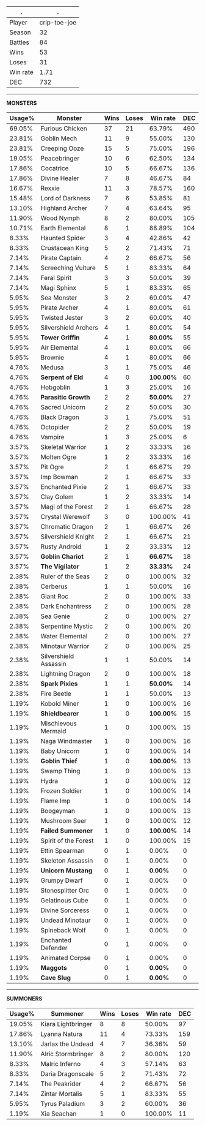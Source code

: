 .|.
|-|-
Player|crip-toe-joe
Season|32
Battles|84
Wins|53
Loses|31
Win rate|1.71
DEC|732

---
**MONSTERS**

Usage%|Monster|Wins|Loses|Win rate|DEC|
-|-|-|-|-|-|
69.05%|Furious Chicken|37|21|63.79%|490|
23.81%|Goblin Mech|11|9|55.00%|130|
23.81%|Creeping Ooze|15|5|75.00%|196|
19.05%|Peacebringer|10|6|62.50%|134|
17.86%|Cocatrice|10|5|66.67%|136|
17.86%|Divine Healer|7|8|46.67%|84|
16.67%|Rexxie|11|3|78.57%|160|
15.48%|Lord of Darkness|7|6|53.85%|81|
13.10%|Highland Archer|7|4|63.64%|95|
11.90%|Wood Nymph|8|2|80.00%|105|
10.71%|Earth Elemental|8|1|88.89%|104|
8.33%|Haunted Spider|3|4|42.86%|42|
8.33%|Crustacean King|5|2|71.43%|71|
7.14%|Pirate Captain|4|2|66.67%|56|
7.14%|Screeching Vulture|5|1|83.33%|64|
7.14%|Feral Spirit|3|3|50.00%|39|
7.14%|Magi Sphinx|5|1|83.33%|65|
5.95%|Sea Monster|3|2|60.00%|47|
5.95%|Pirate Archer|4|1|80.00%|61|
5.95%|Twisted Jester|3|2|60.00%|40|
5.95%|Silvershield Archers|4|1|80.00%|54|
5.95%|**Tower Griffin**|4|1|**80.00%**|55|
5.95%|Air Elemental|4|1|80.00%|66|
5.95%|Brownie|4|1|80.00%|66|
4.76%|Medusa|3|1|75.00%|46|
4.76%|**Serpent of Eld**|4|0|**100.00%**|60|
4.76%|Hobgoblin|1|3|25.00%|16|
4.76%|**Parasitic Growth**|2|2|**50.00%**|27|
4.76%|Sacred Unicorn|2|2|50.00%|30|
4.76%|Black Dragon|3|1|75.00%|51|
4.76%|Octopider|2|2|50.00%|19|
4.76%|Vampire|1|3|25.00%|6|
3.57%|Skeletal Warrior|1|2|33.33%|16|
3.57%|Molten Ogre|1|2|33.33%|16|
3.57%|Pit Ogre|2|1|66.67%|29|
3.57%|Imp Bowman|2|1|66.67%|33|
3.57%|Enchanted Pixie|2|1|66.67%|33|
3.57%|Clay Golem|1|2|33.33%|14|
3.57%|Magi of the Forest|2|1|66.67%|28|
3.57%|Crystal Werewolf|3|0|100.00%|41|
3.57%|Chromatic Dragon|2|1|66.67%|26|
3.57%|Silvershield Knight|2|1|66.67%|21|
3.57%|Rusty Android|1|2|33.33%|12|
3.57%|**Goblin Chariot**|2|1|**66.67%**|18|
3.57%|**The Vigilator**|1|2|**33.33%**|24|
2.38%|Ruler of the Seas|2|0|100.00%|32|
2.38%|Cerberus|1|1|50.00%|16|
2.38%|Giant Roc|2|0|100.00%|33|
2.38%|Dark Enchantress|2|0|100.00%|28|
2.38%|Sea Genie|2|0|100.00%|27|
2.38%|Serpentine Mystic|2|0|100.00%|20|
2.38%|Water Elemental|2|0|100.00%|27|
2.38%|Minotaur Warrior|2|0|100.00%|25|
2.38%|Silvershield Assassin|1|1|50.00%|14|
2.38%|Lightning Dragon|2|0|100.00%|18|
2.38%|**Spark Pixies**|1|1|**50.00%**|14|
2.38%|Fire Beetle|1|1|50.00%|13|
1.19%|Kobold Miner|1|0|100.00%|16|
1.19%|**Shieldbearer**|1|0|**100.00%**|15|
1.19%|Mischievous Mermaid|1|0|100.00%|15|
1.19%|Naga Windmaster|1|0|100.00%|16|
1.19%|Baby Unicorn|1|0|100.00%|14|
1.19%|**Goblin Thief**|1|0|**100.00%**|13|
1.19%|Swamp Thing|1|0|100.00%|13|
1.19%|Hydra|1|0|100.00%|12|
1.19%|Frozen Soldier|1|0|100.00%|14|
1.19%|Flame Imp|1|0|100.00%|14|
1.19%|Boogeyman|1|0|100.00%|13|
1.19%|Mushroom Seer|1|0|100.00%|12|
1.19%|**Failed Summoner**|1|0|**100.00%**|14|
1.19%|Spirit of the Forest|1|0|100.00%|15|
1.19%|Ettin Spearman|0|1|0.00%|0|
1.19%|Skeleton Assassin|0|1|0.00%|0|
1.19%|**Unicorn Mustang**|0|1|**0.00%**|0|
1.19%|Grumpy Dwarf|0|1|0.00%|0|
1.19%|Stonesplitter Orc|0|1|0.00%|0|
1.19%|Gelatinous Cube|0|1|0.00%|0|
1.19%|Divine Sorceress|0|1|0.00%|0|
1.19%|Undead Minotaur|0|1|0.00%|0|
1.19%|Spineback Wolf|0|1|0.00%|0|
1.19%|Enchanted Defender|0|1|0.00%|0|
1.19%|Animated Corpse|0|1|0.00%|0|
1.19%|**Maggots**|0|1|**0.00%**|0|
1.19%|**Cave Slug**|0|1|**0.00%**|0|

---
**SUMMONERS**

Usage%|Summoner|Wins|Loses|Win rate|DEC|
-|-|-|-|-|-|
19.05%|Kiara Lightbringer|8|8|50.00%|97|
17.86%|Lyanna Natura|11|4|73.33%|159|
13.10%|Jarlax the Undead|4|7|36.36%|59|
11.90%|Alric Stormbringer|8|2|80.00%|120|
8.33%|Malric Inferno|4|3|57.14%|63|
8.33%|Daria Dragonscale|5|2|71.43%|72|
7.14%|The Peakrider|4|2|66.67%|56|
7.14%|Zintar Mortalis|5|1|83.33%|55|
5.95%|Tyrus Paladium|3|2|60.00%|36|
1.19%|Xia Seachan|1|0|100.00%|11|
